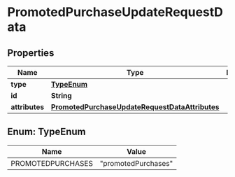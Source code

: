 

# PromotedPurchaseUpdateRequestData


## Properties

| Name | Type | Description | Notes |
|------------ | ------------- | ------------- | -------------|
|**type** | [**TypeEnum**](#TypeEnum) |  |  |
|**id** | **String** |  |  |
|**attributes** | [**PromotedPurchaseUpdateRequestDataAttributes**](PromotedPurchaseUpdateRequestDataAttributes.md) |  |  [optional] |



## Enum: TypeEnum

| Name | Value |
|---- | -----|
| PROMOTEDPURCHASES | &quot;promotedPurchases&quot; |



